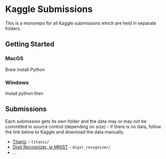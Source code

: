 # Kaggle Submissions

This is a monorepo for all Kaggle submissions which are held in separate folders.

## Getting Started

### MacOS

Brew install Python

### Windows 

Install python then 

## Submissions

Each submission gets its own folder and the data may or may not be committed 
in source control (depending on size) - if there is no data, follow the link below to
Kaggle and download the data manually. 

- [Titanic](https://www.kaggle.com/competitions/titanic) - `titanic/`
- [Digit Recognizer, ie MNIST](https://www.kaggle.com/competitions/digit-recognizer/overview) - `digit_recognizer/`
- ...

